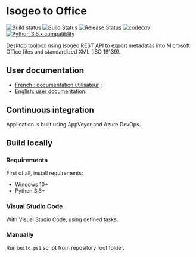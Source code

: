 # Isogeo to Office

[![Build status](https://ci.appveyor.com/api/projects/status/u003l71d0u42u0xn?svg=true)](https://ci.appveyor.com/project/GutsJM/isogeo-2-office)
[![Build Status](https://dev.azure.com/isogeo/Isogeo%20to%20Office/_apis/build/status/isogeo.isogeo-2-office?branchName=master)](https://dev.azure.com/isogeo/Isogeo%20to%20Office/_build/latest?definitionId=9&branchName=master)
[![Release Status](https://vsrm.dev.azure.com/isogeo/_apis/public/Release/badge/ab7b2770-7c3b-4370-be55-2d4491956a6b/1/1)](https://dev.azure.com/isogeo/Isogeo%20to%20Office/_release?definitionId=1)
[![codecov](https://codecov.io/gh/isogeo/isogeo-2-office/branch/master/graph/badge.svg)](https://codecov.io/gh/isogeo/isogeo-2-office) 
[![Python 3.6.x compatiblity](https://img.shields.io/badge/python-3.6-blue.svg)](https://docs.python.org/3.6/whatsnew/changelog.html)

Desktop toolbox using Isogeo REST API to export metadatas into Microsoft Office files and standardized XML (ISO 19139).

## User documentation

* [French : documentation utilisateur](http://help.isogeo.com/isogeo2office/fr/) ;
* [English: user documentation](http://help.isogeo.com/isogeo2office/en/).

## Continuous integration

Application is built using AppVeyor and Azure DevOps.

## Build locally

### Requirements

First of all, install requirements:

* Windows 10+
* Python 3.6+

### Visual Studio Code

With Visual Studio Code, using defined tasks.

### Manually

Run `build.ps1` script from repository root folder.
